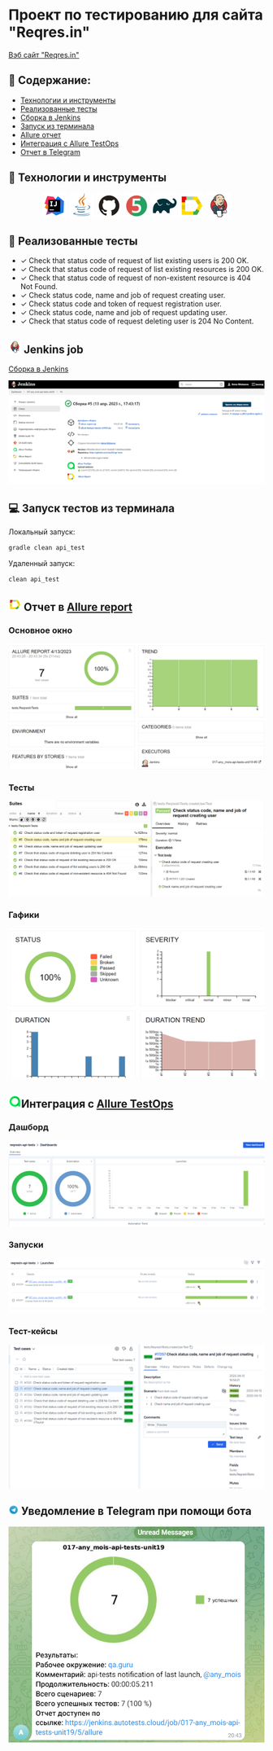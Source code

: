 # Проект по тестированию для сайта "Reqres.in"
<a target="_blank" href="https://reqres.in/">Вэб сайт "Reqres.in"</a>

## :pushpin: Содержание:

- [Технологии и инструменты](#earth_africa-технологии-и-инструменты)
- [Реализованные тесты](#earth_africa-Реализованные-проверки)
- [Сборка в Jenkins](#earth_africa-Jenkins-job)
- [Запуск из терминала](#earth_africa-Запуск-тестов-из-терминала)
- [Allure отчет](#earth_africa-Allure-отчет)
- [Интеграция с Allure TestOps](#earth_africa-Интеграция-с-Allure-TestOps)
- [Отчет в Telegram](#earth_africa-Уведомление-в-Telegram-при-помощи-бота)

## :rocket: Технологии и инструменты

<p align="center">
<a href="https://www.jetbrains.com/idea/"><img src="images/Intelij_IDEA.svg" width="50" height="50"  alt="IDEA"/></a>
<a href="https://www.java.com/"><img src="images/Java.svg" width="50" height="50"  alt="Java"/></a>
<a href="https://github.com/"><img src="images/Github.svg" width="50" height="50"  alt="Github"/></a>
<a href="https://junit.org/junit5/"><img src="images/JUnit5.svg" width="50" height="50"  alt="JUnit 5"/></a>
<a href="https://gradle.org/"><img src="images/Gradle.svg" width="50" height="50"  alt="Gradle"/></a>
<a href="https://github.com/allure-framework/allure2"><img src="images/Allure_Report.svg" width="50" height="50"  alt="Allure"/></a>
<a href="https://www.jenkins.io/"><img src="images/Jenkins.svg" width="50" height="50"  alt="Jenkins"/></a>
</p>

## :scroll: Реализованные тесты

- ✓ Check that status code of request of list existing users is 200 OK.
- ✓ Check that status code of request of list existing resources is 200 OK.
- ✓ Check that status code of request of non-existent resource is 404 Not Found.
- ✓ Check status code, name and job of request creating user.
- ✓ Check status code and token of request registration user.
- ✓ Check status code, name and job of request updating user.
- ✓ Check that status code of request deleting user is 204 No Content.

## <img src="images/Jenkins.svg" width="25" height="25"  alt="Jenkins"/></a> Jenkins job
<a target="_blank" href="https://jenkins.autotests.cloud/job/017-any_mois-api-tests-unit19/5/">Сборка в Jenkins</a>
<p align="center">
<img src="images/jenkins_job.png" alt="Jenkins"/></a>
</p>

## :computer: Запуск тестов из терминала

Локальный запуск:
```bash
gradle clean api_test
```

Удаленный запуск:
```bash
clean api_test
```

## <img src="images/Allure_Report.svg" width="25" height="25"  alt="Allure"/></a> Отчет в <a target="_blank" href="https://jenkins.autotests.cloud/job/017-any_mois-api-tests-unit19/5/allure/">Allure report</a>

### Основное окно

<p align="center">
<img title="Allure Overview Dashboard" src="images/allure_main.png">
</p>

### Тесты

<p align="center">
<img title="Allure Tests" src="images/allure_tests.png">
</p>

### Гафики

<p align="center">
<img title="Allure Graphics" src="images/allure_graphics.png">
</p>

## <img src="images/Allure_EE.svg" width="25" height="25"  alt="Allure"/></a>Интеграция с <a target="_blank" href="https://allure.autotests.cloud/launch/19377">Allure TestOps</a>

### Дашборд

<p align="center">
<img title="Allure TestOps Dashboard" src="images/testOps_dashboards.png">
</p>

### Запуски

<p align="center">
<img title="Allure TestOps Dashboard" src="images/testOps_main.png">
</p>

### Тест-кейсы

<p align="center">
<img title="Allure TestOps Tests" src="images/testOps_tests.png">
</p>


## <img src="images/Telegram.svg" width="20" height="20"  alt="Allure"/></a> Уведомление в Telegram при помощи бота

<p align="center">
<img title="Allure Overview Dashboard" src="images/allure_telegram.png">
</p>

